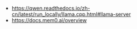 - https://qwen.readthedocs.io/zh-cn/latest/run_locally/llama.cpp.html#llama-server
- https://docs.mem0.ai/overview
